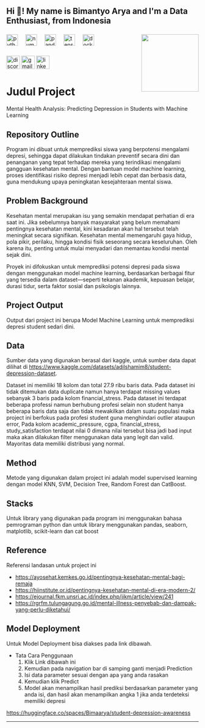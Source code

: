<h2 align="left">Hi 👋! My name is Bimantyo Arya and I'm a Data Enthusiast, from Indonesia</h2>

###

<img align="right" height="150" src="https://media1.giphy.com/media/v1.Y2lkPTc5MGI3NjExMjNvcDI3dnFxODNkeTZwcGlscGk3N2xzNGJ0cXpzZTM0Yzl6cjdzciZlcD12MV9pbnRlcm5hbF9naWZfYnlfaWQmY3Q9Zw/OumCa12QC9CIvBe2c1/giphy.gif"  />

###

<div align="left">
  <img src="https://cdn.jsdelivr.net/gh/devicons/devicon/icons/python/python-original.svg" height="30" alt="python logo"  />
  <img width="12" />
  <img src="https://cdn.jsdelivr.net/gh/devicons/devicon/icons/numpy/numpy-original.svg" height="30" alt="numpy logo"  />
  <img width="12" />
  <img src="https://cdn.jsdelivr.net/gh/devicons/devicon/icons/pandas/pandas-original.svg" height="30" alt="pandas logo"  />
  <img width="12" />
  <img src="https://cdn.jsdelivr.net/gh/devicons/devicon/icons/tensorflow/tensorflow-original.svg" height="30" alt="tensorflow logo"  />
  <img width="12" />
  <img src="https://cdn.jsdelivr.net/gh/devicons/devicon/icons/docker/docker-original.svg" height="30" alt="docker logo"  />
</div>

###

<div align="left">
  <img src="https://img.shields.io/static/v1?message=Discord&logo=discord&label=&color=7289DA&logoColor=white&labelColor=&style=for-the-badge" height="35" alt="discord logo"  />
  <img src="https://img.shields.io/static/v1?message=Gmail&logo=gmail&label=&color=D14836&logoColor=white&labelColor=&style=for-the-badge" height="35" alt="gmail logo"  />
  <img src="https://img.shields.io/static/v1?message=LinkedIn&logo=linkedin&label=&color=0077B5&logoColor=white&labelColor=&style=for-the-badge" height="35" alt="linkedin logo"(https://www.linkedin.com/in/bimantyoarya/)  />
</div>

###

# Judul Project
Mental Health Analysis: Predicting Depression in Students with Machine Learning

## Repository Outline
Program ini dibuat untuk memprediksi siswa yang berpotensi mengalami depresi, sehingga dapat dilakukan tindakan preventif secara dini dan penanganan yang tepat terhadap mereka yang terindikasi mengalami gangguan kesehatan mental. Dengan bantuan model machine learning, proses identifikasi risiko depresi menjadi lebih cepat dan berbasis data, guna mendukung upaya peningkatan kesejahteraan mental siswa.

## Problem Background
Kesehatan mental merupakan isu yang semakin mendapat perhatian di era saat ini. Jika sebelumnya banyak masyarakat yang belum memahami pentingnya kesehatan mental, kini kesadaran akan hal tersebut telah meningkat secara signifikan. Kesehatan mental memengaruhi gaya hidup, pola pikir, perilaku, hingga kondisi fisik seseorang secara keseluruhan. Oleh karena itu, penting untuk mulai menyadari dan memantau kondisi mental sejak dini.

Proyek ini difokuskan untuk memprediksi potensi depresi pada siswa dengan menggunakan model machine learning, berdasarkan berbagai fitur yang tersedia dalam dataset—seperti tekanan akademik, kepuasan belajar, durasi tidur, serta faktor sosial dan psikologis lainnya.

## Project Output
Output dari project ini berupa Model Machine Learning untuk memprediksi depresi student sedari dini.

## Data
Sumber data yang digunakan berasal dari kaggle, untuk sumber data dapat dilihat di https://www.kaggle.com/datasets/adilshamim8/student-depression-dataset. 

Dataset ini memiliki 18 kolom dan total 27.9 ribu baris data. Pada dataset ini tidak ditemukan data duplicate namun hanya terdapat missing values sebanyak 3 baris pada kolom financial_stress. Pada dataset ini terdapat beberapa professi namun berhubung profesi selain non student hanya beberapa baris data saja dan tidak mewakilkan dalam suatu populasi maka project ini berfokus pada profesi student guna menghindari outlier ataupun error, Pada kolom academic_pressure, cgpa, financial_stress, study_satisfaction terdapat nilai 0 dimana nilai tersebut bisa jadi bad input maka akan dilakukan filter menggunakan data yang legit dan valid. Mayoritas data memiliki distribusi yang normal.

## Method
Metode yang digunakan dalam project ini adalah model supervised learning dengan model KNN, SVM, Decision Tree, Random Forest dan CatBoost.

## Stacks
Untuk library yang digunakan pada program ini menggunakan bahasa pemrograman python dan untuk library menggunakan pandas, seaborn, matplotlib, scikit-learn dan cat boost

## Reference
Referensi landasan untuk project ini
- https://ayosehat.kemkes.go.id/pentingnya-kesehatan-mental-bagi-remaja
- https://hiinstitute.or.id/pentingnya-kesehatan-mental-di-era-modern-2/
- https://ejournal.fkm.unsri.ac.id/index.php/jikm/article/view/241
- https://rgrfm.tulungagung.go.id/mental-illness-penyebab-dan-dampak-yang-perlu-diketahui/

## Model Deployment
Untuk Model Deployment bisa diakses pada link dibawah. 

- Tata Cara Penggunaan
  1. Klik Link dibawah ini
  2. Kemudian pada navigation bar di samping ganti menjadi Prediction
  3. Isi data parameter sesuai dengan apa yang anda rasakan
  4. Kemudian klik Predict
  5. Model akan menampilkan hasil prediksi berdasarkan parameter yang anda isi, dan hasil akan menampilkan angka 1 jika anda terdeteksi memiliki depresi


https://huggingface.co/spaces/Bimaarya/student-depression-awareness

---
